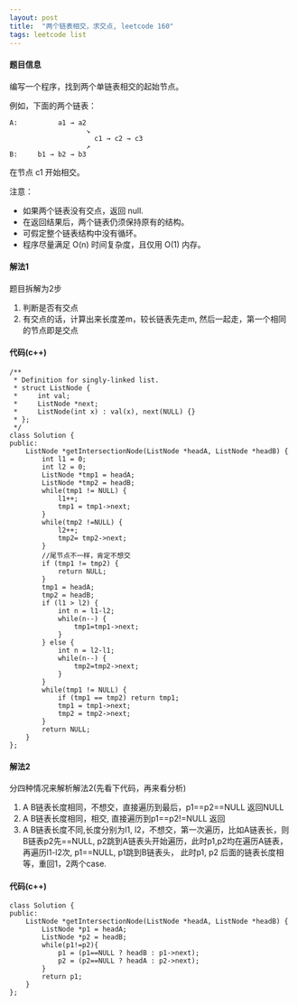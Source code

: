 ```yaml
---
layout: post
title:  "两个链表相交，求交点, leetcode 160"
tags: leetcode list 
---
```


#### 题目信息
编写一个程序，找到两个单链表相交的起始节点。

例如，下面的两个链表：

```
A:          a1 → a2
                   ↘
                     c1 → c2 → c3
                   ↗            
B:     b1 → b2 → b3

```
在节点 c1 开始相交。

 

注意：

* 如果两个链表没有交点，返回 null.
* 在返回结果后，两个链表仍须保持原有的结构。
* 可假定整个链表结构中没有循环。
* 程序尽量满足 O(n) 时间复杂度，且仅用 O(1) 内存。

#### 解法1
题目拆解为2步
1. 判断是否有交点
2. 有交点的话，计算出来长度差m，较长链表先走m, 然后一起走，第一个相同的节点即是交点

#### 代码(c++)

```
/**
 * Definition for singly-linked list.
 * struct ListNode {
 *     int val;
 *     ListNode *next;
 *     ListNode(int x) : val(x), next(NULL) {}
 * };
 */
class Solution {
public:
    ListNode *getIntersectionNode(ListNode *headA, ListNode *headB) {
        int l1 = 0;
        int l2 = 0;
        ListNode *tmp1 = headA;
        ListNode *tmp2 = headB;
        while(tmp1 != NULL) {
            l1++;
            tmp1 = tmp1->next;
        }
        while(tmp2 !=NULL) {
            l2++;
            tmp2= tmp2->next;
        }
        //尾节点不一样，肯定不想交
        if (tmp1 != tmp2) {
            return NULL;
        }
        tmp1 = headA;
        tmp2 = headB;
        if (l1 > l2) {
            int n = l1-l2;
            while(n--) {
                tmp1=tmp1->next;
            }         
        } else {
            int n = l2-l1;
            while(n--) {
                tmp2=tmp2->next;
            }
        }
        while(tmp1 != NULL) {
            if (tmp1 == tmp2) return tmp1;
            tmp1 = tmp1->next;
            tmp2 = tmp2->next;
        }
        return NULL;
    }
};

```
#### 解法2
分四种情况来解析解法2(先看下代码，再来看分析)

1. A B链表长度相同，不想交，直接遍历到最后，p1==p2==NULL 返回NULL
2. A B链表长度相同，相交, 直接遍历到p1==p2!=NULL 返回
3. A B链表长度不同,长度分别为l1, l2，不想交，第一次遍历，比如A链表长，则B链表p2先==NULL, 
p2跳到A链表头开始遍历，此时p1,p2均在遍历A链表，再遍历l1-l2次, p1==NULL, p1跳到B链表头，
此时p1, p2 后面的链表长度相等，重回1，2两个case.

#### 代码(c++)
```
class Solution {
public:
    ListNode *getIntersectionNode(ListNode *headA, ListNode *headB) {
        ListNode *p1 = headA;
        ListNode *p2 = headB;
        while(p1!=p2){
            p1 = (p1==NULL ? headB : p1->next);
            p2 = (p2==NULL ? headA : p2->next);
        }
        return p1;
    }
};
```
